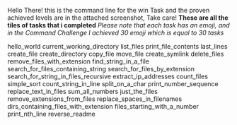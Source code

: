 Hello There! this is the command line for the win Task and the proven achieved levels are in the attached screenshot, Take care!
**These are all the tiles of tasks that i completed**
*Please note that each task has an emoji, and in the Command Challenge I achieved 30 emoji which is equal to 30 tasks*

hello_world
current_working_directory
list_files
print_file_contents
last_lines
create_file
create_directory
copy_file
move_file
create_symlink
delete_files
remove_files_with_extension
find_string_in_a_file
search_for_files_containing_string
search_for_files_by_extension
search_for_string_in_files_recursive
extract_ip_addresses
count_files
simple_sort
count_string_in_line
split_on_a_char
print_number_sequence
replace_text_in_files
sum_all_numbers
just_the_files
remove_extensions_from_files
replace_spaces_in_filenames
dirs_containing_files_with_extension
files_starting_with_a_number
print_nth_line
reverse_readme

